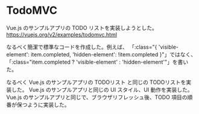 # TodoMVC

Vue.js のサンプルアプリの TODO リストを実装しようとした。 https://vuejs.org/v2/examples/todomvc.html

なるべく簡潔で標準なコードを作成した。例えば、 「:class="{ 'visible-element': item.completed, 'hidden-element': !item.completed }"」ではなく、 「:class="item.completed ? 'visible-element' : 'hidden-element'"」を書いた。

なるべく Vue.js のサンプルアプリの TODOリスト と同じの TODOリストを実装した。 Vue.js のサンプルアプリと同じの UI スタイル、UI 動作を実装した。 Vue.js のサンプルアプリと同じで、ブラウザリフレッシュ後、TODO 項目の順番が保つように実装した。
